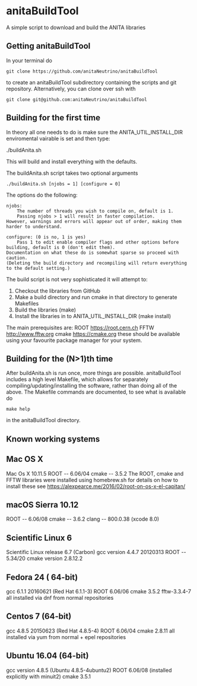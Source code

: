 # anitaBuildTool
A simple script to download and build the ANITA libraries

## Getting anitaBuildTool

In your terminal do

	git clone https://github.com/anitaNeutrino/anitaBuildTool

to create an anitaBuildTool subdirectory containing the scripts and git repository.
Alternatively, you can clone over ssh with

	git clone git@github.com:anitaNeutrino/anitaBuildTool

## Building for the first time

In theory all one needs to do is make sure the ANITA_UTIL_INSTALL_DIR enviromental vairable is set and then type:

   ./buildAnita.sh

This will build and install everything with the defaults. 

The buildAnita.sh script takes two optional arguments

    ./buildAnita.sh [njobs = 1] [configure = 0]

The options do the following:

    njobs:
        The number of threads you wish to compile on, default is 1.
    	Passing njobs > 1 will result in faster compilation.
	However, warnings and errors will appear out of order, making them harder to understand.

    configure: (0 is no, 1 is yes)
        Pass 1 to edit enable compiler flags and other options before building, default is 0 (don't edit them).
	Documentation on what these do is somewhat sparse so proceed with caution.
	(Deleting the build directory and recompiling will return everything to the default setting.)

The build script is not very sophisticated it will attempt to:
1) Checkout the libraries from GitHub
2) Make a build directory and run cmake in that directory to generate Makefiles
3) Build the libraries (make)
4) Install the libraries in to ANITA_UTIL_INSTALL_DIR (make install)

The main prerequisites are:
ROOT https://root.cern.ch
FFTW http://www.fftw.org
cmake https://cmake.org
these should be available using your favourite package manager for your system.


## Building for the (N>1)th time

After buildAnita.sh is run once, more things are possible.
anitaBuildTool includes a high level Makefile, which allows for separately compiling/updating/installing the software, rather than doing all of the above.
The Makefile commands are documented, to see what is available do 

    make help

in the anitaBuildTool directory.


## Known working systems

Mac OS X
---------
Mac Os X 10.11.5
ROOT -- 6.06/04
cmake -- 3.5.2
The ROOT, cmake and FFTW libraries were installed using homebrew.sh for details on how to install these see
https://alexpearce.me/2016/02/root-on-os-x-el-capitan/

macOS Sierra 10.12
------------------
ROOT -- 6.06/08
cmake -- 3.6.2
clang -- 800.0.38 (xcode 8.0)


Scientific Linux 6
------------------
Scientific Linux release 6.7 (Carbon)
gcc version 4.4.7 20120313
ROOT -- 5.34/20
cmake version 2.8.12.2

Fedora 24  ( 64-bit) 
---------------------------
gcc 6.1.1 20160621 (Red Hat 6.1.1-3) 
ROOT 6.06/06 
cmake 3.5.2 
fftw-3.3.4-7
all installed via dnf from normal repositories 

Centos 7 (64-bit) 
--------------------------
gcc 4.8.5 20150623 (Red Hat 4.8.5-4)
ROOT 6.06/04
cmake 2.8.11 
all installed via yum from normal + epel repositories 

Ubuntu 16.04 (64-bit) 
--------------------------
gcc version 4.8.5 (Ubuntu 4.8.5-4ubuntu2) 
ROOT 6.06/08 (installed explicitly with minuit2)
cmake 3.5.1




